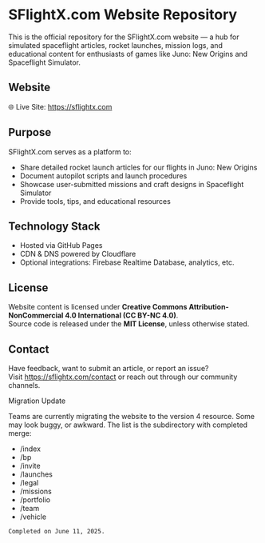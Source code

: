SFlightX.com Website Repository
===============================

This is the official repository for the SFlightX.com website — a hub for simulated spaceflight articles, rocket launches, mission logs, and educational content for enthusiasts of games like Juno: New Origins and Spaceflight Simulator.

Website
-------

🌐 Live Site: https://sflightx.com

Purpose
-------

SFlightX.com serves as a platform to:

- Share detailed rocket launch articles for our flights in Juno: New Origins
- Document autopilot scripts and launch procedures
- Showcase user-submitted missions and craft designs in Spaceflight Simulator
- Provide tools, tips, and educational resources

Technology Stack
----------------

- Hosted via GitHub Pages
- CDN & DNS powered by Cloudflare
- Optional integrations: Firebase Realtime Database, analytics, etc.

License
-------

Website content is licensed under **Creative Commons Attribution-NonCommercial 4.0 International (CC BY-NC 4.0)**.  
Source code is released under the **MIT License**, unless otherwise stated.

Contact
-------

Have feedback, want to submit an article, or report an issue?  
Visit https://sflightx.com/contact or reach out through our community channels.

Migration Update

Teams are currently migrating the website to the version 4 resource. Some may look buggy, or awkward. The list is the subdirectory with completed merge:

- /index
- /bp
- /invite
- /launches
- /legal
- /missions
- /portfolio
- /team
- /vehicle

`Completed on June 11, 2025.`


